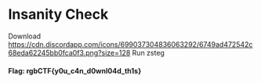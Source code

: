 # Insanity Check

Download
https://cdn.discordapp.com/icons/699037304836063292/6749ad472542c68eda62245bb0fca0f3.png?size=128
Run zsteg

#### Flag:  rgbCTF{y0u_c4n_d0wnl04d_th1s}

